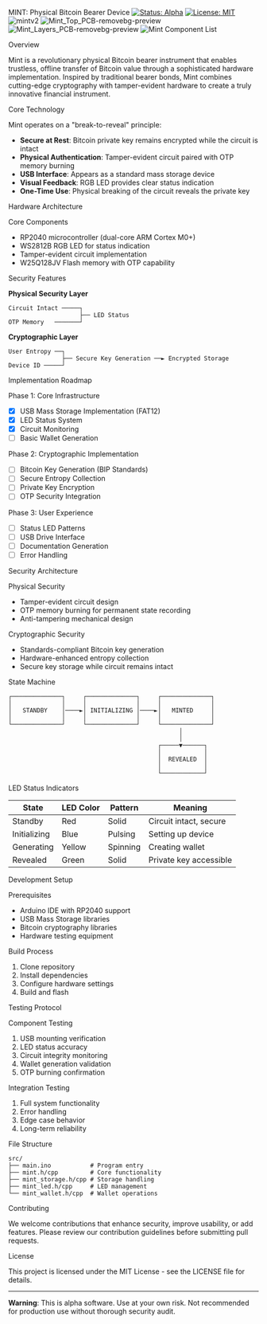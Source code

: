 MINT: Physical Bitcoin Bearer Device
[![Status: Alpha](https://img.shields.io/badge/Status-Alpha-orange.svg)]()
[![License: MIT](https://img.shields.io/badge/License-MIT-blue.svg)]()
![mintv2](https://github.com/user-attachments/assets/9efd55ef-63d9-461b-b596-ebfd1218a14b)
![Mint_Top_PCB-removebg-preview](https://github.com/user-attachments/assets/c22058bf-2529-41b7-841b-06c61c55fcee)
![Mint_Layers_PCB-removebg-preview](https://github.com/user-attachments/assets/bf18814a-841f-4cd4-857b-7f719fb3d106)
![Mint Component List](https://github.com/user-attachments/assets/a64945a3-2fc1-44b0-96ae-0211bd5cb7f3)



Overview

Mint is a revolutionary physical Bitcoin bearer instrument that enables trustless, offline transfer of Bitcoin value through a sophisticated hardware implementation. Inspired by traditional bearer bonds, Mint combines cutting-edge cryptography with tamper-evident hardware to create a truly innovative financial instrument.

Core Technology

Mint operates on a "break-to-reveal" principle:
- **Secure at Rest**: Bitcoin private key remains encrypted while the circuit is intact
- **Physical Authentication**: Tamper-evident circuit paired with OTP memory burning
- **USB Interface**: Appears as a standard mass storage device
- **Visual Feedback**: RGB LED provides clear status indication
- **One-Time Use**: Physical breaking of the circuit reveals the private key

Hardware Architecture

Core Components
- RP2040 microcontroller (dual-core ARM Cortex M0+)
- WS2812B RGB LED for status indication
- Tamper-evident circuit implementation
- W25Q128JV Flash memory with OTP capability

Security Features

**Physical Security Layer**
```
Circuit Intact ─────┐
                    ├── LED Status
OTP Memory   ───────┘
```

**Cryptographic Layer**
```
User Entropy ──┐
               ├── Secure Key Generation ──► Encrypted Storage
Device ID ─────┘
```

Implementation Roadmap

Phase 1: Core Infrastructure
- [x] USB Mass Storage Implementation (FAT12)
- [x] LED Status System
- [x] Circuit Monitoring
- [ ] Basic Wallet Generation

Phase 2: Cryptographic Implementation
- [ ] Bitcoin Key Generation (BIP Standards)
- [ ] Secure Entropy Collection
- [ ] Private Key Encryption
- [ ] OTP Security Integration

Phase 3: User Experience
- [ ] Status LED Patterns
- [ ] USB Drive Interface
- [ ] Documentation Generation
- [ ] Error Handling

Security Architecture

Physical Security
- Tamper-evident circuit design
- OTP memory burning for permanent state recording
- Anti-tampering mechanical design

Cryptographic Security
- Standards-compliant Bitcoin key generation
- Hardware-enhanced entropy collection
- Secure key storage while circuit remains intact

State Machine
```
┌──────────────┐     ┌──────────────┐     ┌──────────────┐
│              │     │              │     │              │
│   STANDBY    │────►│ INITIALIZING │────►│   MINTED     │
│              │     │              │     │              │
└──────────────┘     └──────────────┘     └──────────────┘
                                                │
                                                │
                                          ┌─────▼──────┐
                                          │            │
                                          │  REVEALED  │
                                          │            │
                                          └────────────┘
```

LED Status Indicators

| State        | LED Color | Pattern     | Meaning                    |
|--------------|-----------|-------------|----------------------------|
| Standby      | Red       | Solid       | Circuit intact, secure     |
| Initializing | Blue      | Pulsing     | Setting up device          |
| Generating   | Yellow    | Spinning    | Creating wallet            |
| Revealed     | Green     | Solid       | Private key accessible     |

Development Setup

Prerequisites
- Arduino IDE with RP2040 support
- USB Mass Storage libraries
- Bitcoin cryptography libraries
- Hardware testing equipment

Build Process
1. Clone repository
2. Install dependencies
3. Configure hardware settings
4. Build and flash

Testing Protocol

Component Testing
1. USB mounting verification
2. LED status accuracy
3. Circuit integrity monitoring
4. Wallet generation validation
5. OTP burning confirmation

Integration Testing
1. Full system functionality
2. Error handling
3. Edge case behavior
4. Long-term reliability

File Structure

```
src/
├── main.ino           # Program entry
├── mint.h/cpp         # Core functionality
├── mint_storage.h/cpp # Storage handling
├── mint_led.h/cpp     # LED management
└── mint_wallet.h/cpp  # Wallet operations
```

Contributing

We welcome contributions that enhance security, improve usability, or add features. Please review our contribution guidelines before submitting pull requests.

License

This project is licensed under the MIT License - see the LICENSE file for details.

---

**Warning**: This is alpha software. Use at your own risk. Not recommended for production use without thorough security audit.
